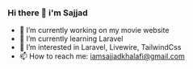 ### Hi there 👋 i'm Sajjad

- 🔭 I’m currently working on my movie website
- 🌱 I’m currently learning Laravel
- 👀 I’m interested in Laravel, Livewire, TailwindCss
- 📫 How to reach me: iamsajjadkhalafi@gmail.com
